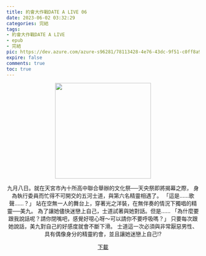 ```yaml
---
title: 約會大作戰DATE A LIVE 06
date: 2023-06-02 03:32:29
categories: 完結
tags:
- 約會大作戰DATE A LIVE
- epub
- 完結
pic: https://dev.azure.com/azure-s96281/78113428-4e76-43dc-9f51-c0ff8a913055/_apis/git/repositories/a379171b-de46-4c10-9b0d-00da23959885/items?path=/Epub%20Cover/%E7%B4%84%E6%9C%83%E5%A4%A7%E4%BD%9C%E6%88%B0DATE%20A%20LIVE-06.jpg&versionDescriptor%5BversionOptions%5D=0&versionDescriptor%5BversionType%5D=0&versionDescriptor%5Bversion%5D=main&resolveLfs=true&%24format=octetStream&api-version=5.0
expire: false
comments: true
toc: true
---
```


<div style="text-align:center" class="kratos-post-content">

<img width="250px" src="https://dev.azure.com/azure-s96281/78113428-4e76-43dc-9f51-c0ff8a913055/_apis/git/repositories/a379171b-de46-4c10-9b0d-00da23959885/items?path=/Epub%20Cover/%E7%B4%84%E6%9C%83%E5%A4%A7%E4%BD%9C%E6%88%B0DATE%20A%20LIVE-06.jpg&versionDescriptor%5BversionOptions%5D=0&versionDescriptor%5BversionType%5D=0&versionDescriptor%5Bversion%5D=main&resolveLfs=true&%24format=octetStream&api-version=5.0">

<p>
九月八日。就在天宮市內十所高中聯合舉辦的文化祭──天央祭即將揭幕之際，
身為執行委員而忙得不可開交的五河士道，與第六名精靈相遇了。
「這是……歌聲……？」
站在空無一人的舞台上，穿著光之洋裝，在無伴奏的情況下獨唱的精靈──美九。
為了讓她儘快迷戀上自己，士道試著與她對話。但是……
「為什麼要跟我說話呢？請你閉嘴吧，感覺好噁心呀～可以請你不要呼吸嗎？」
只要每次跟她說話，美九對自己的好感度就會不斷下滑。
士道這一次必須與非常厭惡男性、具有偶像身分的精靈約會，並且讓她迷戀上自己!?
</p>

<p>
<a href="https://epubdatabase.azurewebsites.net/EBOOKS/EPUB/完結/約會大作戰/本傳/DATE%20A%20LIVE%20%E7%B4%84%E6%9C%83%E5%A4%A7%E4%BD%9C%E6%88%B06%20%E7%99%BE%E5%90%88%E7%BE%8E%E4%B9%9D.epub?download=1">下載</a>
</p>

</div>
